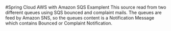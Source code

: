 #Spring Cloud AWS with Amazon SQS Examplent
This source read from two different queues using SQS bounced and complaint mails. 
The queues are feed by Amazon SNS, so the queues content is a Notification Message which contains Bounced or Complaint Notification.
